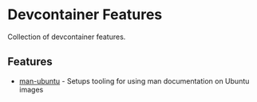 # Devcontainer Features
Collection of devcontainer features. 

## Features
- [man-ubuntu](https://github.com/BrandonC98/devcontainer-features/tree/main/src/man-ubuntu) - Setups tooling for using man documentation on Ubuntu images